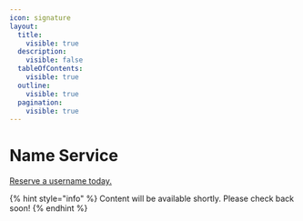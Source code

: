 ```yaml
---
icon: signature
layout:
  title:
    visible: true
  description:
    visible: false
  tableOfContents:
    visible: true
  outline:
    visible: true
  pagination:
    visible: true
---
```


# Name Service

[Reserve a username today.](https://www.mysocial.com/identity)

{% hint style="info" %}
Content will be available shortly. Please check back soon!
{% endhint %}

